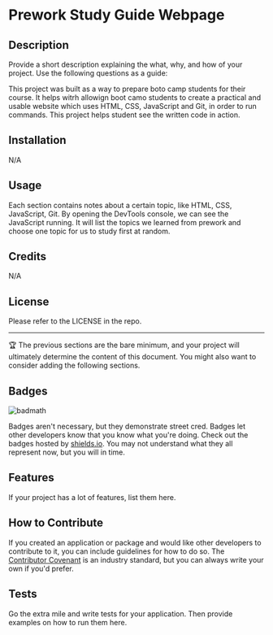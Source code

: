 # Prework Study Guide Webpage

## Description

Provide a short description explaining the what, why, and how of your project. Use the following questions as a guide:

This project was built as a way to prepare boto camp students for their course. It helps witrh allowign boot camo students to create a practical and usable website which uses HTML, CSS, JavaScript and Git, in order to run commands. This project helps student see the written code in action.


## Installation

N/A

## Usage

Each section contains notes about a certain topic, like HTML, CSS, JavaScript, Git. By opening the DevTools console, we can see the JavaScript running. It will list the topics we learned from prework and choose one topic for us to study first at random.

## Credits

N/A

## License
Please refer to the LICENSE in the repo.

---

🏆 The previous sections are the bare minimum, and your project will ultimately determine the content of this document. You might also want to consider adding the following sections.

## Badges

![badmath](https://img.shields.io/github/languages/top/nielsenjared/badmath)

Badges aren't necessary, but they demonstrate street cred. Badges let other developers know that you know what you're doing. Check out the badges hosted by [shields.io](https://shields.io/). You may not understand what they all represent now, but you will in time.

## Features

If your project has a lot of features, list them here.

## How to Contribute

If you created an application or package and would like other developers to contribute to it, you can include guidelines for how to do so. The [Contributor Covenant](https://www.contributor-covenant.org/) is an industry standard, but you can always write your own if you'd prefer.

## Tests

Go the extra mile and write tests for your application. Then provide examples on how to run them here.